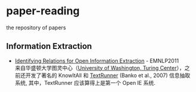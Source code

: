 paper-reading
=============

the repository of papers

## Information Extraction

* [Identifying Relations for Open Information Extraction](http://ai.cs.washington.edu/www/media/papers/reverb.pdf) - EMNLP2011  
  来自华盛顿大学图灵中心（[University of Washington, Turing Center](http://turing.cs.washington.edu/)），之前还开发了著名的 
KnowItAll 和 [TextRunner](http://turing.cs.washington.edu/papers/ijcai07.pdf) (Banko et al., 2007) 信息抽取系统, 其中，TextRunner
应该算得上是第一个 Open IE 系统.
